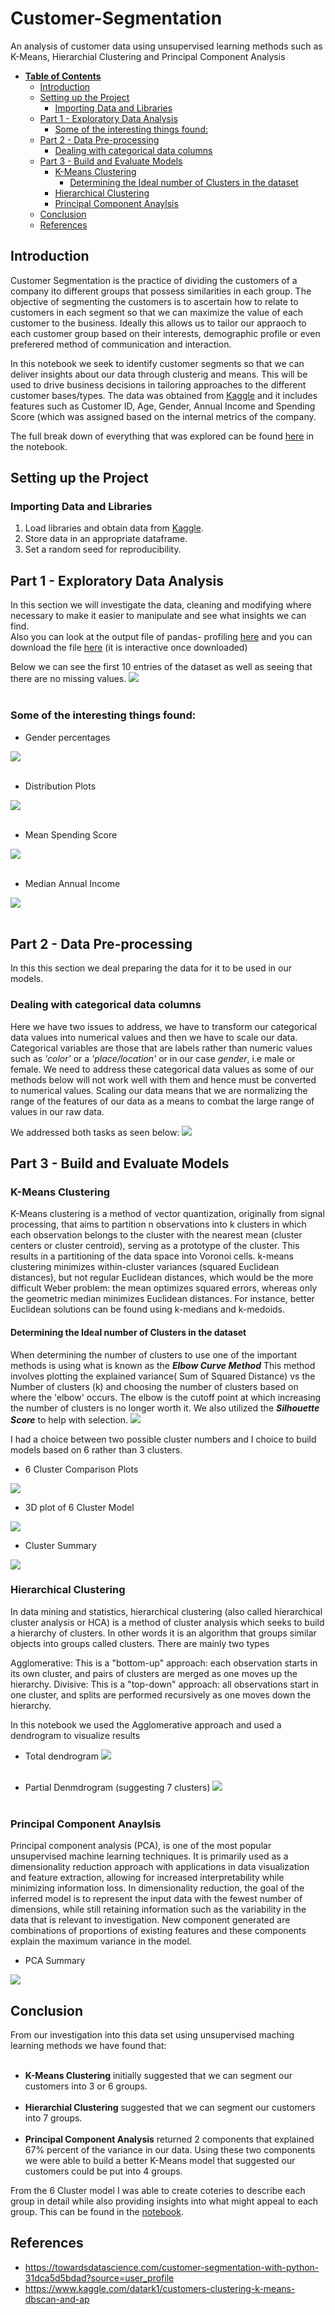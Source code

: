 # Customer-Segmentation
An analysis of customer data using unsupervised learning methods such as K-Means, Hierarchial Clustering and Principal Component Analysis

- [**Table of Contents**](#customer-segmentation)
  - [Introduction](#introduction)
  - [Setting up the Project](#setting-up-the-project)
    - [Importing Data and Libraries](#importing-data-and-libraries)
  - [Part 1 - Exploratory Data Analysis](#part-1---exploratory-data-analysis)
    - [Some of the interesting things found:](#some-of-the-interesting-things-found)
  - [Part 2 - Data Pre-processing](#part-2---data-pre-processing)
    - [Dealing with categorical data columns](#dealing-with-categorical-data-columns)
  - [Part 3 - Build and Evaluate Models](#part-3---build-and-evaluate-models)
    - [K-Means Clustering](#k-means-clustering)
      - [Determining the Ideal number of Clusters in the dataset](#determining-the-ideal-number-of-clusters-in-the-dataset)
    - [Hierarchical Clustering](#hierarchial-clustering)
    - [Principal Component Anaylsis](#principal-component-anaylsis)
  - [Conclusion](#conclusion)
  - [References](#references)

 ## Introduction

 Customer Segmentation is the practice of dividing the customers of a company ito different groups that possess similarities in each group. The objective of segmenting the customers is to ascertain how to relate to customers in each segment so that we can maximize the value of each customer to the business.
Ideally this allows us to tailor our appraoch to each customer group based on their interests, demographic profile or even preferered method of communication and interaction.
 
In this notebook we seek to identify customer segments so that we can deliver insights about our data through clusterig
and means. This will be used to drive business decisions in tailoring approaches to the different customer bases/types.
The data was obtained from [Kaggle](https://www.kaggle.com/vjchoudhary7/customer-segmentation-tutorial-in-python) and it includes features such as Customer ID, Age, Gender, Annual Income and Spending Score (which was assigned based on the internal metrics of the company. 


The full break down of everything that was explored can be found [here](https://github.com/OjeWilliams/Customer-Segmentation/blob/main/code/Customer%20Segmentation.ipynb) in the notebook.

 ## Setting up the Project

 ### Importing Data and Libraries
1. Load libraries and obtain data from [Kaggle](https://www.kaggle.com/vjchoudhary7/customer-segmentation-tutorial-in-python).
2. Store data in an appropriate dataframe.
3. Set a random seed for reproducibility.



## Part 1 - Exploratory Data Analysis
In this section we will investigate the data, cleaning and modifying where necessary to make it easier to manipulate and see what insights we can find. <br>
Also you can look at the output file of pandas- profiling [here](https://htmlpreview.github.io/?https://github.com/OjeWilliams/Customer-Segmentation/blob/main/data/output.html) and you can download the file [here](https://github.com/OjeWilliams/Customer-Segmentation/blob/main/data/output.html) (it is interactive once downloaded)

Below we can see the first 10 entries of the dataset as well as seeing that there are no missing values. 
![](https://github.com/OjeWilliams/Customer-Segmentation/blob/main/images/initialcheck.png) <br> <br>

### Some of the interesting things found:

- Gender percentages

![](https://github.com/OjeWilliams/Customer-Segmentation/blob/main/images/genders.png) <br> <br>

- Distribution Plots

![](https://github.com/OjeWilliams/Customer-Segmentation/blob/main/images/DistributionPlots.png) <br> <br>

- Mean Spending Score

![](https://github.com/OjeWilliams/Customer-Segmentation/blob/main/images/meanscore.png) <br> <br>

- Median Annual Income

![](https://github.com/OjeWilliams/Customer-Segmentation/blob/main/images/medianincome.png) <br> <br>


## Part 2 - Data Pre-processing
In this this section we deal preparing the data for it to be used in our models.

### Dealing with categorical data columns
Here we have two issues to address, we have to transform our categorical data values into numerical values and then we have to scale our data. 
Categorical variables are those that are labels rather than numeric values such as _'color'_ or a _'place/location'_ or in our case _gender_, i.e male or female. We need to address these categorical data values as some of our methods below will not work well with them and hence must be converted to numerical values.
 Scaling our data means that we are normalizing the range of the features of our data as a means to combat the large range of values in our raw data. 

 We addressed both tasks as seen below:
 ![](https://github.com/OjeWilliams/Customer-Segmentation/blob/main/images/transformed.png)


## Part 3 - Build and Evaluate Models
### K-Means Clustering
K-Means clustering is a method of vector quantization, originally from signal processing, that aims to partition n observations into k clusters in which each observation belongs to the cluster with the nearest mean (cluster centers or cluster centroid), serving as a prototype of the cluster. This results in a partitioning of the data space into Voronoi cells. k-means clustering minimizes within-cluster variances (squared Euclidean distances), but not regular Euclidean distances, which would be the more difficult Weber problem: the mean optimizes squared errors, whereas only the geometric median minimizes Euclidean distances. For instance, better Euclidean solutions can be found using k-medians and k-medoids.

#### Determining the Ideal number of Clusters in the dataset
When determining the number of clusters to use one of the important methods is using what is known as the **_Elbow Curve Method_** This method involves plotting the explained variance( Sum of Squared Distance) vs the Number of clusters (k) and choosing the number of clusters based on where the 'elbow' occurs. The elbow is the cutoff point at which increasing the number of clusters is no longer worth it. We also utilized the **_Silhouette Score_** to help with selection.
![](https://github.com/OjeWilliams/Customer-Segmentation/blob/main/images/ElbowPlot.png)

I had a choice between two possible cluster numbers and I choice to build models based on 6 rather than 3 clusters.

- 6 Cluster Comparison Plots
 
![](https://github.com/OjeWilliams/Customer-Segmentation/blob/main/images/KM6-ClusterComparison.png) <br> 

- 3D plot of 6 Cluster Model

![](https://github.com/OjeWilliams/Customer-Segmentation/blob/main/images/KM6-Cluster.png) <br> 

- Cluster Summary

![](https://github.com/OjeWilliams/Customer-Segmentation/blob/main/images/ClusterSummary.png) <br> 


### Hierarchical Clustering
In data mining and statistics, hierarchical clustering (also called hierarchical cluster analysis or HCA) is a method of cluster analysis which seeks to build a hierarchy of clusters. In other words it is an algorithm that groups similar objects into groups called clusters. There are mainly two types

Agglomerative: This is a "bottom-up" approach: each observation starts in its own cluster, and pairs of clusters are merged as one moves up the hierarchy.
Divisive: This is a "top-down" approach: all observations start in one cluster, and splits are performed recursively as one moves down the hierarchy.

In this notebook we used the Agglomerative approach and used a dendrogram to visualize results

- Total dendrogram
![](https://github.com/OjeWilliams/Customer-Segmentation/blob/main/images/TotalDendrogram.png) <br> <br>

- Partial Denmdrogram (suggesting 7 clusters)
![](https://github.com/OjeWilliams/Customer-Segmentation/blob/main/images/TruncDendrogram.png) <br> <br>

### Principal Component Anaylsis

Principal component analysis (PCA), is one of the most popular unsupervised machine learning techniques. It is primarily used as a dimensionality reduction approach with applications in data visualization and feature extraction, allowing for increased interpretability while minimizing information loss.
In dimensionality reduction, the goal of the inferred model is to represent the input data with the fewest number of dimensions, while still retaining information such as the variability in the data that is relevant to investigation. New component generated are combinations of proportions of existing features and these components explain the maximum variance in the model.

- PCA Summary

![](https://github.com/OjeWilliams/Customer-Segmentation/blob/main/images/PCA-Summary.png)


## Conclusion
From our investigation into this data set using unsupervised maching learning methods we have found that: <br>  <br>
- **K-Means Clustering** initially suggested that we can segment our customers into 3 or 6 groups. <br> <br>
- **Hierarchial Clustering** suggested that we can segment our customers into 7 groups. <br>  <br>
- **Principal Component Analysis** returned 2 components that explained 67% percent of the variance in our data. Using          these two components we were able to build a better K-Means model that suggested our customers could be put into 4 groups.

From the 6 Cluster model I was able to create coteries to describe each group in detail while also providing insights into what might appeal to each group. This can be found in the [notebook](https://github.com/OjeWilliams/Customer-Segmentation/blob/main/code/Customer%20Segmentation.ipynb).

## References
- https://towardsdatascience.com/customer-segmentation-with-python-31dca5d5bdad?source=user_profile
- https://www.kaggle.com/datark1/customers-clustering-k-means-dbscan-and-ap
